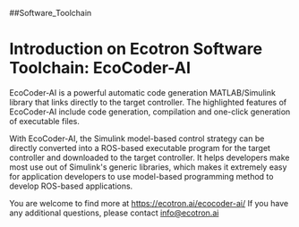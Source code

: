 ##Software_Toolchain

# Introduction on Ecotron Software Toolchain: EcoCoder-AI
EcoCoder-AI is a powerful automatic code generation MATLAB/Simulink library that links directly to the target controller. The highlighted features of EcoCoder-AI include code generation, compilation and one-click generation of executable files.

With EcoCoder-AI, the Simulink model-based control strategy can be directly converted into a ROS-based executable program for the target controller and downloaded to the target controller. It helps developers make most use out of Simulink's generic libraries, which makes it extremely easy for application developers to use model-based programming method to develop ROS-based applications.

You are welcome to find more at https://ecotron.ai/ecocoder-ai/ 
If you have any additional questions, please contact info@ecotron.ai

